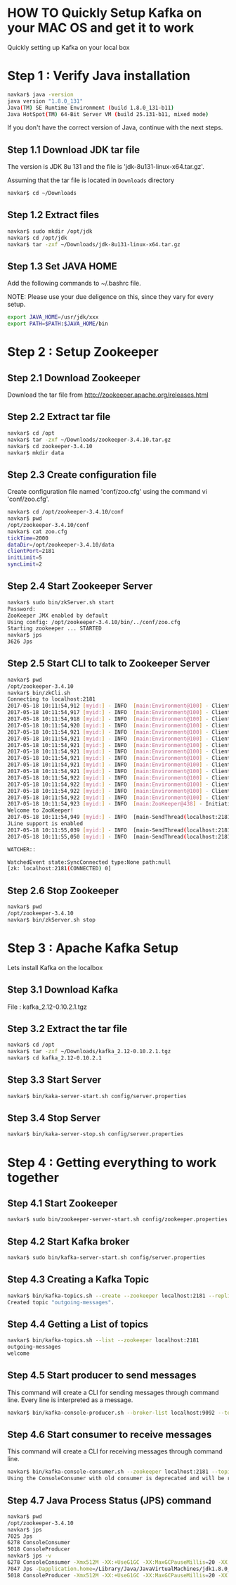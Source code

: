 # HOW TO Quickly Setup Kafka on your MAC OS and get it to work
Quickly setting up Kafka on your local box

# Step 1 : Verify Java installation

```bash
navkar$ java -version
java version "1.8.0_131"
Java(TM) SE Runtime Environment (build 1.8.0_131-b11)
Java HotSpot(TM) 64-Bit Server VM (build 25.131-b11, mixed mode)
```
If you don't have the correct version of Java, continue with the next steps.

## Step 1.1 Download JDK tar file

The version is JDK 8u 131 and the file is 'jdk-8u131-linux-x64.tar.gz'.

Assuming that the tar file is located in `Downloads` directory

```bash
navkar$ cd ~/Downloads
```

## Step 1.2 Extract files

```bash
navkar$ sudo mkdir /opt/jdk
navkar$ cd /opt/jdk
navkar$ tar -zxf ~/Downloads/jdk-8u131-linux-x64.tar.gz
```

## Step 1.3 Set JAVA HOME

Add the following commands to ~/.bashrc file.

NOTE: Please use your due deligence on this, since they vary for every setup.

```bash
export JAVA_HOME=/usr/jdk/xxx
export PATH=$PATH:$JAVA_HOME/bin
```
# Step 2 : Setup Zookeeper

## Step 2.1 Download Zookeeper

Download the tar file from http://zookeeper.apache.org/releases.html

## Step 2.2 Extract tar file

```bash
navkar$ cd /opt
navkar$ tar -zxf ~/Downloads/zookeeper-3.4.10.tar.gz
navkar$ cd zookeeper-3.4.10
navkar$ mkdir data
```

## Step 2.3 Create configuration file

Create configuration file named 'conf/zoo.cfg' using the command vi 'conf/zoo.cfg'.


```bash
navkar$ cd /opt/zookeeper-3.4.10/conf
navkar$ pwd
/opt/zookeeper-3.4.10/conf
navkar$ cat zoo.cfg 
tickTime=2000
dataDir=/opt/zookeeper-3.4.10/data
clientPort=2181
initLimit=5
syncLimit=2
```

## Step 2.4 Start Zookeeper Server 

```bash
navkar$ sudo bin/zkServer.sh start
Password:
ZooKeeper JMX enabled by default
Using config: /opt/zookeeper-3.4.10/bin/../conf/zoo.cfg
Starting zookeeper ... STARTED
navkar$ jps
3626 Jps
```

## Step 2.5 Start CLI to talk to Zookeeper Server

```bash
navkar$ pwd
/opt/zookeeper-3.4.10
navkar$ bin/zkCli.sh
Connecting to localhost:2181
2017-05-18 10:11:54,912 [myid:] - INFO  [main:Environment@100] - Client environment:zookeeper.version=3.4.10-39d3a4f269333c922ed3db283be479f9deacaa0f, built on 03/23/2017 10:13 GMT
2017-05-18 10:11:54,917 [myid:] - INFO  [main:Environment@100] - Client environment:host.name=172.16.2.50
2017-05-18 10:11:54,918 [myid:] - INFO  [main:Environment@100] - Client environment:java.version=1.8.0_131
2017-05-18 10:11:54,920 [myid:] - INFO  [main:Environment@100] - Client environment:java.vendor=Oracle Corporation
2017-05-18 10:11:54,921 [myid:] - INFO  [main:Environment@100] - Client environment:java.home=/Library/Java/JavaVirtualMachines/jdk1.8.0_131.jdk/Contents/Home/jre
2017-05-18 10:11:54,921 [myid:] - INFO  [main:Environment@100] - Client environment:java.class.path=/opt/zookeeper-3.4.10/bin/../build/classes:/opt/zookeeper-3.4.10/bin/../build/lib/*.jar:/opt/zookeeper-3.4.10/bin/../lib/slf4j-log4j12-1.6.1.jar:/opt/zookeeper-3.4.10/bin/../lib/slf4j-api-1.6.1.jar:/opt/zookeeper-3.4.10/bin/../lib/netty-3.10.5.Final.jar:/opt/zookeeper-3.4.10/bin/../lib/log4j-1.2.16.jar:/opt/zookeeper-3.4.10/bin/../lib/jline-0.9.94.jar:/opt/zookeeper-3.4.10/bin/../zookeeper-3.4.10.jar:/opt/zookeeper-3.4.10/bin/../src/java/lib/*.jar:/opt/zookeeper-3.4.10/bin/../conf:
2017-05-18 10:11:54,921 [myid:] - INFO  [main:Environment@100] - Client environment:java.library.path=/Users/navkar/Library/Java/Extensions:/Library/Java/Extensions:/Network/Library/Java/Extensions:/System/Library/Java/Extensions:/usr/lib/java:.
2017-05-18 10:11:54,921 [myid:] - INFO  [main:Environment@100] - Client environment:java.io.tmpdir=/var/folders/r3/95_6x1tx0q5fzhc3vm8hqp900000gn/T/
2017-05-18 10:11:54,921 [myid:] - INFO  [main:Environment@100] - Client environment:java.compiler=<NA>
2017-05-18 10:11:54,921 [myid:] - INFO  [main:Environment@100] - Client environment:os.name=Mac OS X
2017-05-18 10:11:54,921 [myid:] - INFO  [main:Environment@100] - Client environment:os.arch=x86_64
2017-05-18 10:11:54,922 [myid:] - INFO  [main:Environment@100] - Client environment:os.version=10.12.4
2017-05-18 10:11:54,922 [myid:] - INFO  [main:Environment@100] - Client environment:user.name=navkar
2017-05-18 10:11:54,922 [myid:] - INFO  [main:Environment@100] - Client environment:user.home=/Users/navkar
2017-05-18 10:11:54,922 [myid:] - INFO  [main:Environment@100] - Client environment:user.dir=/opt/zookeeper-3.4.10
2017-05-18 10:11:54,923 [myid:] - INFO  [main:ZooKeeper@438] - Initiating client connection, connectString=localhost:2181 sessionTimeout=30000 watcher=org.apache.zookeeper.ZooKeeperMain$MyWatcher@446cdf90
Welcome to ZooKeeper!
2017-05-18 10:11:54,949 [myid:] - INFO  [main-SendThread(localhost:2181):ClientCnxn$SendThread@1032] - Opening socket connection to server localhost/0:0:0:0:0:0:0:1:2181. Will not attempt to authenticate using SASL (unknown error)
JLine support is enabled
2017-05-18 10:11:55,039 [myid:] - INFO  [main-SendThread(localhost:2181):ClientCnxn$SendThread@876] - Socket connection established to localhost/0:0:0:0:0:0:0:1:2181, initiating session
2017-05-18 10:11:55,050 [myid:] - INFO  [main-SendThread(localhost:2181):ClientCnxn$SendThread@1299] - Session establishment complete on server localhost/0:0:0:0:0:0:0:1:2181, sessionid = 0x15c1c518ae90009, negotiated timeout = 30000

WATCHER::

WatchedEvent state:SyncConnected type:None path:null
[zk: localhost:2181(CONNECTED) 0] 
```

## Step 2.6 Stop Zookeeper 

```bash
navkar$ pwd
/opt/zookeeper-3.4.10
navkar$ bin/zkServer.sh stop
```

# Step 3 : Apache Kafka Setup

Lets install Kafka on the localbox

## Step 3.1 Download Kafka

File : kafka_2.12-0.10.2.1.tgz

## Step 3.2 Extract the tar file

```bash
navkar$ cd /opt
navkar$ tar -zxf ~/Downloads/kafka_2.12-0.10.2.1.tgz
navkar$ cd kafka_2.12-0.10.2.1
```

## Step 3.3 Start Server

```bash
navkar$ bin/kaka-server-start.sh config/server.properties
```

## Step 3.4 Stop Server

```bash
navkar$ bin/kaka-server-stop.sh config/server.properties
```

# Step 4 : Getting everything to work together

## Step 4.1 Start Zookeeper

```bash
navkar$ sudo bin/zookeeper-server-start.sh config/zookeeper.properties
```

## Step 4.2 Start Kafka broker

```bash
navkar$ sudo bin/kafka-server-start.sh config/server.properties
```

## Step 4.3 Creating a Kafka Topic

```bash
navkar$ bin/kafka-topics.sh --create --zookeeper localhost:2181 --replication-factor 1 --partitions 1 --topic outgoing-messages
Created topic "outgoing-messages".
```

## Step 4.4 Getting a List of topics

```bash
navkar$ bin/kafka-topics.sh --list --zookeeper localhost:2181
outgoing-messages
welcome
```

## Step 4.5 Start producer to send messages

This command will create a CLI for sending messages through command line. Every line is interpreted as a message.

```bash
navkar$ bin/kafka-console-producer.sh --broker-list localhost:9092 --topic welcome
```

## Step 4.6 Start consumer to receive messages

This command will create a CLI for receiving messages through command line.

```bash
navkar$ bin/kafka-console-consumer.sh --zookeeper localhost:2181 --topic welcome --from-beginning 
Using the ConsoleConsumer with old consumer is deprecated and will be removed in a future major release. Consider using the new consumer by passing [bootstrap-server] instead of [zookeeper].
```
## Step 4.7 Java Process Status (JPS) command

```bash
navkar$ pwd
/opt/zookeeper-3.4.10
navkar$ jps
7025 Jps
6278 ConsoleConsumer
5018 ConsoleProducer
navkar$ jps -v
6278 ConsoleConsumer -Xmx512M -XX:+UseG1GC -XX:MaxGCPauseMillis=20 -XX:InitiatingHeapOccupancyPercent=35 -XX:+DisableExplicitGC -Djava.awt.headless=true -Dcom.sun.management.jmxremote -Dcom.sun.management.jmxremote.authenticate=false -Dcom.sun.management.jmxremote.ssl=false -Dkafka.logs.dir=/opt/kafka_2.12-0.10.2.1/bin/../logs -Dlog4j.configuration=file:/opt/kafka_2.12-0.10.2.1/bin/../config/tools-log4j.properties
7047 Jps -Dapplication.home=/Library/Java/JavaVirtualMachines/jdk1.8.0_131.jdk/Contents/Home -Xms8m
5018 ConsoleProducer -Xmx512M -XX:+UseG1GC -XX:MaxGCPauseMillis=20 -XX:InitiatingHeapOccupancyPercent=35 -XX:+DisableExplicitGC -Djava.awt.headless=true -Dcom.sun.management.jmxremote -Dcom.sun.management.jmxremote.authenticate=false -Dcom.sun.management.jmxremote.ssl=false -Dkafka.logs.dir=/opt/kafka_2.12-0.10.2.1/bin/../logs -Dlog4j.configuration=file:/opt/kafka_2.12-0.10.2.1/bin/../config/tools-log4j.properties

```







